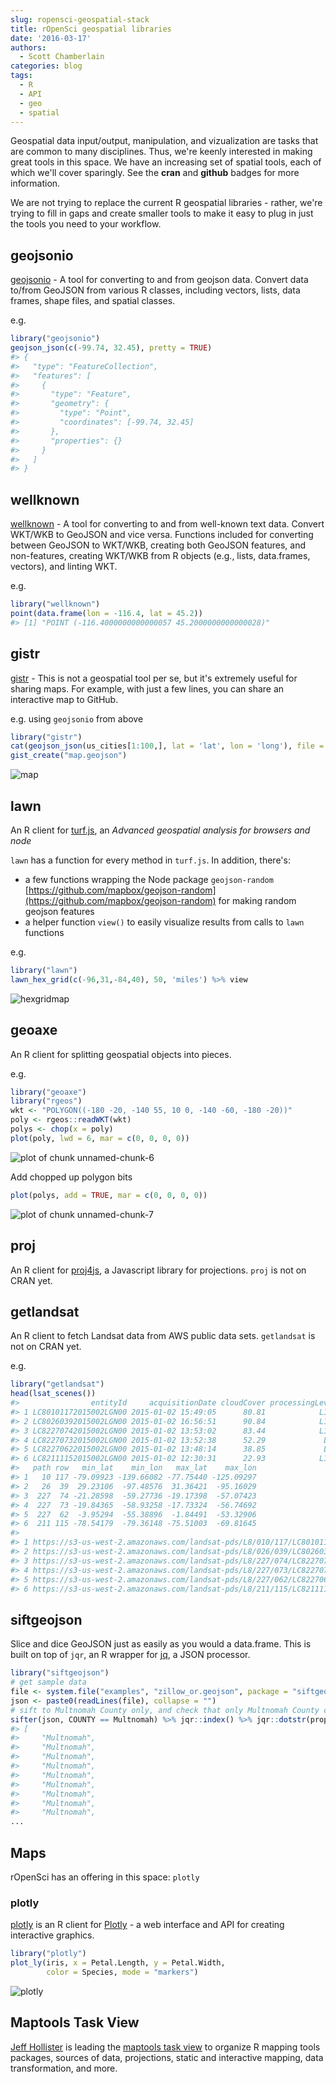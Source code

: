 ```yaml
---
slug: ropensci-geospatial-stack
title: rOpenSci geospatial libraries
date: '2016-03-17'
authors:
  - Scott Chamberlain
categories: blog
tags:
  - R
  - API
  - geo
  - spatial
---
```




Geospatial data input/output, manipulation, and vizualization are tasks that are common to many disciplines. Thus, we're keenly interested in making great tools in this space. We have an increasing set of spatial tools, each of which we'll cover sparingly. See the __cran__ and __github__ badges for more information.

We are not trying to replace the current R geospatial libraries - rather, we're trying to fill in gaps and create smaller tools to make it easy to plug in just the tools you need to your workflow.

## geojsonio
<a href="https://cran.r-project.org/package=geojsonio" target="_blank"><i class="fa fa-archive fa-2x"></i></a> <a href="https://github.com/ropensci/geojsonio" target="_blank"><i class="fab fa-github fa-2x"></i></a>

[geojsonio](https://github.com/ropensci/geojsonio) - A tool for converting to and from geojson data. Convert data to/from GeoJSON from various R classes, including vectors, lists, data frames, shape files, and spatial classes.

e.g.


```r
library("geojsonio")
geojson_json(c(-99.74, 32.45), pretty = TRUE)
#> {
#>   "type": "FeatureCollection",
#>   "features": [
#>     {
#>       "type": "Feature",
#>       "geometry": {
#>         "type": "Point",
#>         "coordinates": [-99.74, 32.45]
#>       },
#>       "properties": {}
#>     }
#>   ]
#> }
```

## wellknown

<a href="https://cran.r-project.org/package=wellknown" target="_blank"><i class="fa fa-archive fa-2x"></i></a> <a href="https://github.com/ropensci/wellknown" target="_blank"><i class="fab fa-github fa-2x"></i></a>

[wellknown](https://github.com/ropensci/wellknown) - A tool for converting to and from well-known text data. Convert WKT/WKB to GeoJSON and vice versa. Functions included for converting between GeoJSON to WKT/WKB, creating both GeoJSON features, and non-features, creating WKT/WKB from R objects (e.g., lists, data.frames, vectors), and linting WKT.

e.g.


```r
library("wellknown")
point(data.frame(lon = -116.4, lat = 45.2))
#> [1] "POINT (-116.4000000000000057 45.2000000000000028)"
```

## gistr

<a href="https://cran.r-project.org/package=gistr" target="_blank"><i class="fa fa-archive fa-2x"></i></a> <a href="https://github.com/ropensci/gistr" target="_blank"><i class="fab fa-github fa-2x"></i></a>

[gistr](https://github.com/ropensci/gistr) - This is not a geospatial tool per se, but it's extremely useful for sharing maps. For example, with just a few lines, you can share an interactive map to GitHub.

e.g. using `geojsonio` from above


```r
library("gistr")
cat(geojson_json(us_cities[1:100,], lat = 'lat', lon = 'long'), file = "map.geojson")
gist_create("map.geojson")
```

![map](/assets/blog-images/2016-03-17-ropensci-geospatial-stack/map.png)

## lawn

<a href="https://cran.r-project.org/package=lawn" target="_blank"><i class="fa fa-archive fa-2x"></i></a> <a href="https://github.com/ropensci/lawn" target="_blank"><i class="fab fa-github fa-2x"></i></a>


An R client for [turf.js](http://turfjs.org/), an _Advanced geospatial analysis for browsers and node_

`lawn` has a function for every method in `turf.js`. In addition, there's:

* a few functions wrapping the
Node package `geojson-random` [https://github.com/mapbox/geojson-random](https://github.com/mapbox/geojson-random) for making random geojson features
* a helper function `view()` to easily visualize results from calls to `lawn` functions

e.g.


```r
library("lawn")
lawn_hex_grid(c(-96,31,-84,40), 50, 'miles') %>% view
```

![hexgridmap](/assets/blog-images/2016-03-17-ropensci-geospatial-stack/hexgridmap.png)

## geoaxe

<a href="https://cran.r-project.org/package=geoaxe" target="_blank"><i class="fa fa-archive fa-2x"></i></a> <a href="https://github.com/ropensci/geoaxe" target="_blank"><i class="fab fa-github fa-2x"></i></a> 

An R client for splitting geospatial objects into pieces.

e.g.


```r
library("geoaxe")
library("rgeos")
wkt <- "POLYGON((-180 -20, -140 55, 10 0, -140 -60, -180 -20))"
poly <- rgeos::readWKT(wkt)
polys <- chop(x = poly)
plot(poly, lwd = 6, mar = c(0, 0, 0, 0))
```

![plot of chunk unnamed-chunk-6](/assets/blog-images/2016-03-17-ropensci-geospatial-stack/unnamed-chunk-6-1.png)

Add chopped up polygon bits


```r
plot(polys, add = TRUE, mar = c(0, 0, 0, 0))
```

![plot of chunk unnamed-chunk-7](/assets/blog-images/2016-03-17-ropensci-geospatial-stack/unnamed-chunk-7-1.png)



## proj

<i class="fa fa-archive fa-2x"></i> <a href="https://github.com/ropensci/proj" target="_blank"><i class="fab fa-github fa-2x"></i></a>  

An R client for [proj4js](https://github.com/proj4js/proj4js), a Javascript library for projections.  `proj` is not on CRAN yet.

## getlandsat

<i class="fa fa-archive fa-2x"></i> <a href="https://github.com/ropensci/getlandsat" target="_blank"><i class="fab fa-github fa-2x"></i></a> 

An R client to fetch Landsat data from AWS public data sets. `getlandsat` is not on CRAN yet.

e.g.


```r
library("getlandsat")
head(lsat_scenes())
#>                entityId     acquisitionDate cloudCover processingLevel
#> 1 LC80101172015002LGN00 2015-01-02 15:49:05      80.81            L1GT
#> 2 LC80260392015002LGN00 2015-01-02 16:56:51      90.84            L1GT
#> 3 LC82270742015002LGN00 2015-01-02 13:53:02      83.44            L1GT
#> 4 LC82270732015002LGN00 2015-01-02 13:52:38      52.29             L1T
#> 5 LC82270622015002LGN00 2015-01-02 13:48:14      38.85             L1T
#> 6 LC82111152015002LGN00 2015-01-02 12:30:31      22.93            L1GT
#>   path row   min_lat    min_lon   max_lat    max_lon
#> 1   10 117 -79.09923 -139.66082 -77.75440 -125.09297
#> 2   26  39  29.23106  -97.48576  31.36421  -95.16029
#> 3  227  74 -21.28598  -59.27736 -19.17398  -57.07423
#> 4  227  73 -19.84365  -58.93258 -17.73324  -56.74692
#> 5  227  62  -3.95294  -55.38896  -1.84491  -53.32906
#> 6  211 115 -78.54179  -79.36148 -75.51003  -69.81645
#>                                                                                 download_url
#> 1 https://s3-us-west-2.amazonaws.com/landsat-pds/L8/010/117/LC80101172015002LGN00/index.html
#> 2 https://s3-us-west-2.amazonaws.com/landsat-pds/L8/026/039/LC80260392015002LGN00/index.html
#> 3 https://s3-us-west-2.amazonaws.com/landsat-pds/L8/227/074/LC82270742015002LGN00/index.html
#> 4 https://s3-us-west-2.amazonaws.com/landsat-pds/L8/227/073/LC82270732015002LGN00/index.html
#> 5 https://s3-us-west-2.amazonaws.com/landsat-pds/L8/227/062/LC82270622015002LGN00/index.html
#> 6 https://s3-us-west-2.amazonaws.com/landsat-pds/L8/211/115/LC82111152015002LGN00/index.html
```

## siftgeojson

<i class="fa fa-archive fa-2x"></i> <a href="https://github.com/ropensci/siftgeojson" target="_blank"><i class="fab fa-github fa-2x"></i></a> 

Slice and dice GeoJSON just as easily as you would a data.frame. This is built on top of `jqr`, an R wrapper for [jq](https://stedolan.github.io/jq/), a JSON processor.


```r
library("siftgeojson")
# get sample data
file <- system.file("examples", "zillow_or.geojson", package = "siftgeojson")
json <- paste0(readLines(file), collapse = "")
# sift to Multnomah County only, and check that only Multnomah County came back
sifter(json, COUNTY == Multnomah) %>% jqr::index() %>% jqr::dotstr(properties.COUNTY)
#> [
#>     "Multnomah",
#>     "Multnomah",
#>     "Multnomah",
#>     "Multnomah",
#>     "Multnomah",
#>     "Multnomah",
#>     "Multnomah",
#>     "Multnomah",
#>     "Multnomah",
...
```

## Maps

rOpenSci has an offering in this space: `plotly`

### plotly

<a href="https://cran.r-project.org/package=plotly" target="_blank"><i class="fa fa-archive fa-2x"></i></a> <a href="https://github.com/ropensci/plotly" target="_blank"><i class="fab fa-github fa-2x"></i></a> 

[plotly](https://github.com/ropensci/plotly) is an R client for [Plotly](https://plot.ly/) - a web interface and API for creating interactive graphics.


```r
library("plotly")
plot_ly(iris, x = Petal.Length, y = Petal.Width,
        color = Species, mode = "markers")
```

![plotly](/assets/blog-images/2016-03-17-ropensci-geospatial-stack/plotly.png)

## Maptools Task View

<a href="https://github.com/ropensci/maptools" target="_blank"><i class="fab fa-github fa-2x"></i></a> 

[Jeff Hollister](http://jwhollister.com/) is leading the [maptools task view](https://github.com/ropensci/maptools) to organize R mapping tools packages, sources of data, projections, static and interactive mapping, data transformation, and more.
